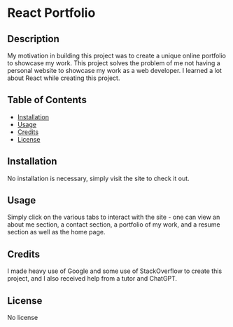 # React Portfolio

  ## Description
  My motivation in building this project was to create a unique online portfolio to showcase my work. This project solves the problem of me not having a personal website to showcase my work as a web developer. I learned a lot about React while creating this project.

## Table of Contents
  - [Installation](#installation)
  - [Usage](#usage)
  - [Credits](#credits)
  - [License](#license)

  ## Installation
  
  No installation is necessary, simply visit the site to check it out.

  ## Usage

  Simply click on the various tabs to interact with the site - one can view an about me section, a contact section, a portfolio of my work, and a resume section as well as the home page.

  ## Credits

  I made heavy use of Google and some use of StackOverflow to create this project, and I also received help from a tutor and ChatGPT.

  ## License

  No license

  